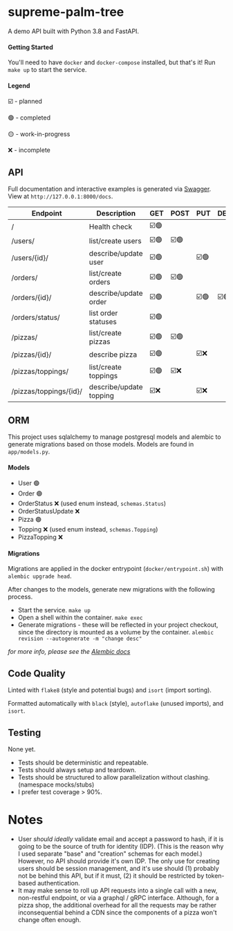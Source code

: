 # supreme-palm-tree

A demo API built with Python 3.8 and FastAPI.


#### Getting Started
You'll need to have `docker` and `docker-compose` installed, but that's it! Run `make up` to start the service.

#### Legend

☑️ - planned

🟢 - completed

🟡 - work-in-progress

❌ - incomplete



## API

Full documentation and interactive examples is generated via [Swagger](https://swagger.io/tools/swagger-ui/). View at `http://127.0.0.1:8000/docs`.

| Endpoint | Description | GET | POST | PUT | DELETE |
| - | - | - | - | - | - |
| / | Health check | ☑️🟢 |  |  |  |
| /users/ | list/create users | ☑️🟢 | ☑️🟢 |  |  |
| /users/{id}/ | describe/update user | ☑️🟢 |  | ☑️🟢 |  |
| /orders/ | list/create orders | ☑️🟢 | ☑️🟢 |  |  |
| /orders/{id}/ | describe/update order | ☑️🟢 |  | ☑️🟢 | ☑️🟢 |
| /orders/status/ | list order statuses | ☑️🟢 |  |  |  |
| /pizzas/ | list/create pizzas | ☑️🟢 | ☑️🟢 |  |  |
| /pizzas/{id}/ | describe pizza | ☑️🟢 |  | ☑️❌ |  |
| /pizzas/toppings/ | list/create toppings | ☑️🟢 | ☑️❌ |  |  |
| /pizzas/toppings/{id}/ | describe/update topping | ☑️❌ |  | ☑️❌ |  |



## ORM

This project uses sqlalchemy to manage postgresql models and alembic to generate migrations based on those models. Models are found in `app/models.py`.

#### Models

* User 🟢
* Order 🟢
* OrderStatus ❌ (used enum instead, `schemas.Status`)
* OrderStatusUpdate ❌
* Pizza 🟢
* Topping ❌ (used enum instead, `schemas.Topping`)
* PizzaTopping ❌


#### Migrations

Migrations are applied in the docker entrypoint (`docker/entrypoint.sh`) with `alembic upgrade head`.

After changes to the models, generate new migrations with the following process.

*  Start the service.
  `make up`
* Open a shell within the container.
  `make exec`
* Generate migrations - these will be reflected in your project checkout, since the directory is mounted as a volume by the container.
  `alembic revision --autogenerate -m "change desc"`

*for more info, please see the [Alembic docs](https://alembic.sqlalchemy.org/en/latest/autogenerate.html)*



## Code Quality

Linted with `flake8` (style and potential bugs) and `isort` (import sorting).

Formatted automatically with `black` (style), `autoflake` (unused imports), and `isort`.




## Testing

None yet.

* Tests should be deterministic and repeatable.
* Tests should always setup and teardown.
* Tests should be structured to allow parallelization without clashing. (namespace mocks/stubs)
* I prefer test coverage > 90%.



# Notes

* User *should ideally* validate email and accept a password to hash, if it is going to be the source of truth for identity (IDP). (This is the reason why I used separate "base" and "creation" schemas for each model.) However, no API should provide it's own IDP. The only use for creating users should be session management, and it's use should (1) probably not be behind this API, but if it must, (2) it should be restricted by token-based authentication.
* It may make sense to roll up API requests into a single call with a new, non-restful endpoint, or via a graphql / gRPC interface. Although, for a pizza shop, the additional overhead for all the requests may be rather inconsequential behind a CDN since the components of a pizza won't change often enough.
